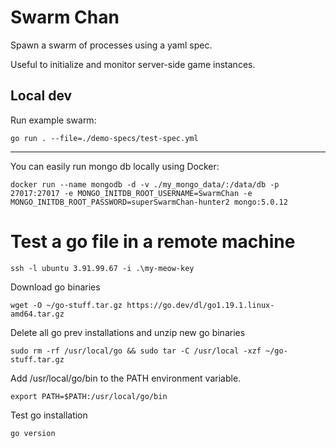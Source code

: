 # Swarm Chan

Spawn a swarm of processes using a yaml spec.

Useful to initialize and monitor server-side game instances.

## Local dev

Run example swarm:

```shell
go run . --file=./demo-specs/test-spec.yml
```

-----

You can easily run mongo db locally using Docker:

```shell
docker run --name mongodb -d -v ./my_mongo_data/:/data/db -p 27017:27017 -e MONGO_INITDB_ROOT_USERNAME=SwarmChan -e MONGO_INITDB_ROOT_PASSWORD=superSwarmChan-hunter2 mongo:5.0.12
```

# Test a go file in a remote machine

```shell
ssh -l ubuntu 3.91.99.67 -i .\my-meow-key
```

Download go binaries

```shell
wget -O ~/go-stuff.tar.gz https://go.dev/dl/go1.19.1.linux-amd64.tar.gz
```

Delete all go prev installations and unzip new go binaries

```shell
sudo rm -rf /usr/local/go && sudo tar -C /usr/local -xzf ~/go-stuff.tar.gz
```

Add /usr/local/go/bin to the PATH environment variable.

```shell
export PATH=$PATH:/usr/local/go/bin
```

Test go installation

```shell
go version
```

